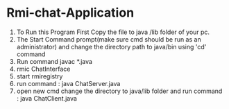 # Rmi-chat-Application

1. To Run this Program First Copy the file to java /lib folder of your pc.
2. The Start Command prompt(make sure cmd should be run as an administrator) and change the directory path to java/bin using 'cd' command
3. Run command javac *.java
4. rmic ChatInterface
5. start rmiregistry
6. run command : java ChatServer.java
7. open new cmd change the directory to java/lib folder and run command : java ChatClient.java
